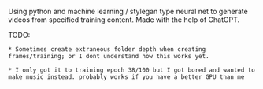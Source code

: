 Using python and machine learning / stylegan type neural net to generate videos from specified training content. Made with the help of ChatGPT.

TODO:

    * Sometimes create extraneous folder depth when creating frames/training; or I dont understand how this works yet.

    * I only got it to training epoch 38/100 but I got bored and wanted to make music instead. probably works if you have a better GPU than me